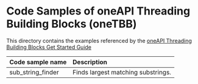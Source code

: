 # Code Samples of oneAPI Threading Building Blocks (oneTBB)
This directory contains the examples referenced by the [oneAPI Threading Building Blocks Get Started Guide](https://www.intel.com/content/www/us/en/docs/onetbb/get-started-guide/current/overview.html)

| Code sample name | Description
|:--- |:---
| sub_string_finder | Finds largest matching substrings.
